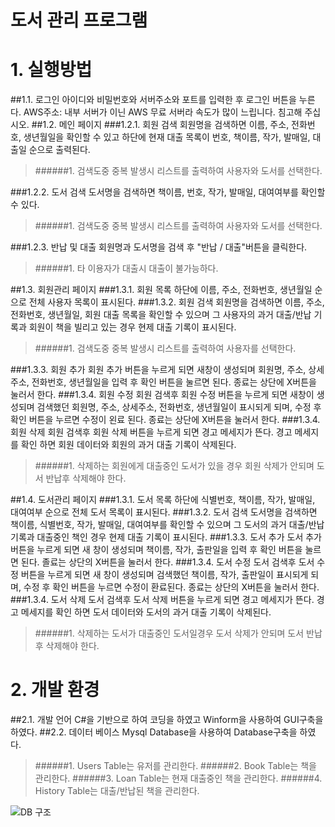 도서 관리 프로그램
======================
# 1. 실행방법
##1.1. 로그인
	아이디와 비밀번호와 서버주소와 포트를 입력한 후 로그인 버튼을 누른다. AWS주소:
    내부 서버가 이닌 AWS 무료 서버라 속도가 많이 느립니다. 침고해 주십시오.
##1.2. 메인 페이지
###1.2.1. 회원 검색
	회원명을 검색하면 이름, 주소, 전화번호, 생년월일을 확인할 수 있고
	하단에 현재 대출 목록이 번호, 책이름, 작가, 발매일, 대출일 순으로 출력된다.
>######1. 검색도중 중복 발생시 리스트를 출력하여 사용자와 도서를 선택한다.

###1.2.2. 도서 검색
	도서명을 검색하면 책이름, 번호, 작가, 발매일, 대여여부를 확인할 수 있다.
>######1. 검색도중 중복 발생시 리스트를 출력하여 사용자와 도서를 선택한다.

###1.2.3. 반납 및 대출
	회원명과 도서명을 검색 후 "반납 / 대출"버튼을 클릭한다.
>######1. 타 이용자가 대출시 대출이 불가능하다.

##1.3. 회원관리 페이지
###1.3.1. 회원 목록
	하단에 이름, 주소, 전화번호, 생년월일 순으로 전체 사용자 목록이 표시된다.
###1.3.2. 회원 검색
	회원명을 검색하면 이름, 주소, 전화번호, 생년월일, 회원 대출 목록을 확인할 수 있으며 그 사용자의 과거 대출/반납 기록과 회원이 책을 빌리고 있는 경우 현제 대출 기록이 표시된다.
>######1. 검색도중 중복 발생시 리스트를 출력하여 사용자를 선택한다.

###1.3.3. 회원 추가
	회원 추가 버튼을 누르게 되면 새창이 생성되며 회원명, 주소, 상세주소, 전화번호, 생년월일을 입력 후 확인 버튼을 눌르면 된다.
    종료는 상단에 X버튼을 눌러서 한다.
###1.3.4. 회원 수정
	회원 검색후 회원 수정 버튼을 누르게 되면 새창이 생성되며 검색했던 회원명, 주소, 상세주소, 전화번호, 생년월일이 표시되게 되며, 수정 후 확인 버튼을 누르면 수정이 왼료 된다.
    종료는 상단에 X버튼을 눌러서 한다.
###1.3.4. 회원 삭제
	회원 검색후 회원 삭제 버튼을 누르게 되면 경고 메세지가 뜬다.
    경고 메세지를 확인 하면 회원 데이터와 회원의 과거 대출 기록이 삭제된다.
>######1. 삭제하는 회원에게 대출중인 도서가 있을 경우 회원 삭제가 안되며 도서 반납후 삭제해야 한다.

##1.4. 도서관리 페이지
###1.3.1. 도서 목록
	하단에 식별번호, 책이름, 작가, 발매일, 대여여부 순으로 전체 도서 목록이 표시된다.
###1.3.2. 도서 검색
	도서명을 검색하면 책이름, 식별번호, 작가, 발매일, 대여여부를 확인할 수 있으며 그 도서의 과거 대출/반납 기록과 대출중인 책인 경우 현제 대출 기록이 표시된다.
###1.3.3. 도서 추가
	도서 추가 버튼을 누르게 되면 새 창이 생성되며 책이름, 작가, 출판일을 입력 후 확인 버튼을 눌르면 된다.
    졸료는 상단의 X버튼을 눌러서 한다.
###1.3.4. 도서 수정
	도서 검색후 도서 수정 버튼을 누르게 되면 새 창이 생성되며 검색했던 책이름, 작가, 출판일이 표시되게 되며, 수정 후 확인 버튼을 누르면 수정이 환료된다.
    종료는 상단의 X버튼을 눌러서 한다.
###1.3.4. 도서 삭제
	도서 검색후 도서 삭제 버튼을 누르게 되면 경고 메세지가 뜬다.
    경고 메세지를 확인 하면 도서 데이터와 도서의 과거 대출 기록이 삭제된다.
>######1. 삭제하는 도서가 대출중인 도서일경우 도서 삭제가 안되며 도서 반납후 삭제해야 한다.

# 2. 개발 환경
##2.1. 개발 언어
	C#을 기반으로 하여 코딩을 하였고 Winform을 사용하여 GUI구축을 하였다.
##2.2. 데이터 베이스
	Mysql Database을 사용하여 Database구축을 하였다.
>######1. Users Table는 유저를 관리한다.
>######2. Book Table는 책을 관리한다.
>######3. Loan Table는 현재 대출중인 책을 관리한다.
>######4. History Table는 대출/반납된 책을 관리한다.

![DB 구조](https://www.dropbox.com/s/947pd2xoiq61e1v/DB.png?dl=1)

